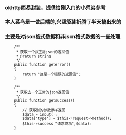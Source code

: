 ### okhttp简易封装，提供给刚入门的小师弟参考
### 本人菜鸟是一做后端的,兴趣驱使折腾了半天搞出来的
### 主要是对json格式数据和非json格式数据的一些处理
~~~ 后端接口用的 php tp5
    /**
     * 获取一个非正常json的返回值
     * @return string
     */
    public function geterror()
    {
        return "这是一个错误的返回值";
    }

    /**
     * 获取去一个正常的json返回值
     */
    public function getsuccess()
    {
        // 获取到的参数原样返回
        $data = input();
        $data['type'] = $this->request->method();
        $this->success("请求成功",$data);
    }
